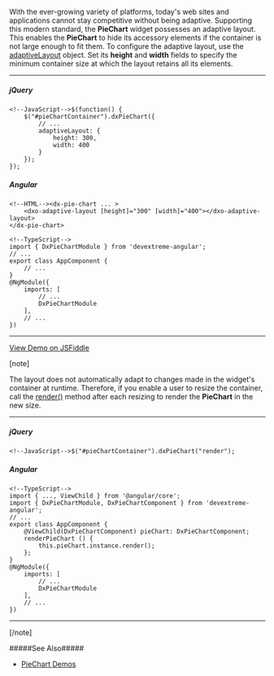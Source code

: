 With the ever-growing variety of platforms, today's web sites and applications cannot stay competitive without being adaptive. Supporting this modern standard, the **PieChart** widget possesses an adaptive layout. This enables the **PieChart** to hide its accessory elements if the container is not large enough to fit them. To configure the adaptive layout, use the [adaptiveLayout](/api-reference/20%20Data%20Visualization%20Widgets/dxPieChart/1%20Configuration/adaptiveLayout '/Documentation/ApiReference/Data_Visualization_Widgets/dxPieChart/Configuration/adaptiveLayout/') object. Set its **height** and **width** fields to specify the minimum container size at which the layout retains all its elements.

---
##### jQuery

    <!--JavaScript-->$(function() {
        $("#pieChartContainer").dxPieChart({
            // ...
            adaptiveLayout: {
                height: 300,
                width: 400
            }
        });
    });

##### Angular

    <!--HTML--><dx-pie-chart ... >
        <dxo-adaptive-layout [height]="300" [width]="400"></dxo-adaptive-layout>
    </dx-pie-chart>

    <!--TypeScript-->
    import { DxPieChartModule } from 'devextreme-angular';
    // ...
    export class AppComponent {
        // ...
    }
    @NgModule({
        imports: [
            // ...
            DxPieChartModule
        ],
        // ...
    })

---

<a href="https://jsfiddle.net/ChartJS/2arphpsx/" class="button orange small fix-width-155" target="_blank">View Demo on JSFiddle</a>

[note]

The layout does not automatically adapt to changes made in the widget's container at runtime. Therefore, if you enable a user to resize the container, call the [render()](/api-reference/20%20Data%20Visualization%20Widgets/BaseWidget/3%20Methods/render().md '/Documentation/ApiReference/Data_Visualization_Widgets/dxPieChart/Methods/#render') method after each resizing to render the **PieChart** in the new size.

---
##### jQuery

    <!--JavaScript-->$("#pieChartContainer").dxPieChart("render");

##### Angular

    <!--TypeScript-->
    import { ..., ViewChild } from '@angular/core';
    import { DxPieChartModule, DxPieChartComponent } from 'devextreme-angular';
    // ...
    export class AppComponent {
        @ViewChild(DxPieChartComponent) pieChart: DxPieChartComponent;
        renderPieChart () {
            this.pieChart.instance.render();
        };
    }
    @NgModule({
        imports: [
            // ...
            DxPieChartModule
        ],
        // ...
    })

---

[/note]

#####See Also#####
- [PieChart Demos](https://js.devexpress.com/Demos/WidgetsGallery/Demo/Charts/Pie/jQuery/Light)
